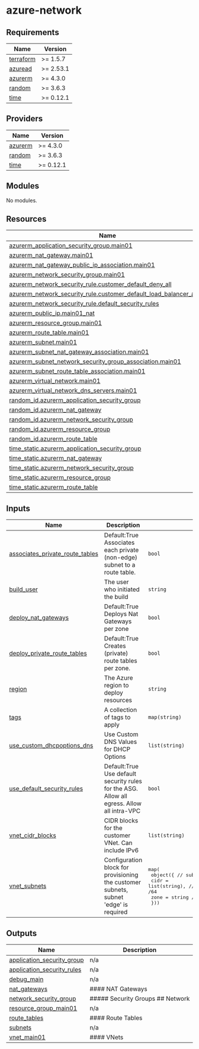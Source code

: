 # azure-network

<!-- BEGINNING OF PRE-COMMIT-TERRAFORM DOCS HOOK -->
## Requirements

| Name | Version |
|------|---------|
| <a name="requirement_terraform"></a> [terraform](#requirement\_terraform) | >= 1.5.7 |
| <a name="requirement_azuread"></a> [azuread](#requirement\_azuread) | >= 2.53.1 |
| <a name="requirement_azurerm"></a> [azurerm](#requirement\_azurerm) | >= 4.3.0 |
| <a name="requirement_random"></a> [random](#requirement\_random) | >= 3.6.3 |
| <a name="requirement_time"></a> [time](#requirement\_time) | >= 0.12.1 |

## Providers

| Name | Version |
|------|---------|
| <a name="provider_azurerm"></a> [azurerm](#provider\_azurerm) | >= 4.3.0 |
| <a name="provider_random"></a> [random](#provider\_random) | >= 3.6.3 |
| <a name="provider_time"></a> [time](#provider\_time) | >= 0.12.1 |

## Modules

No modules.

## Resources

| Name | Type |
|------|------|
| [azurerm_application_security_group.main01](https://registry.terraform.io/providers/hashicorp/azurerm/latest/docs/resources/application_security_group) | resource |
| [azurerm_nat_gateway.main01](https://registry.terraform.io/providers/hashicorp/azurerm/latest/docs/resources/nat_gateway) | resource |
| [azurerm_nat_gateway_public_ip_association.main01](https://registry.terraform.io/providers/hashicorp/azurerm/latest/docs/resources/nat_gateway_public_ip_association) | resource |
| [azurerm_network_security_group.main01](https://registry.terraform.io/providers/hashicorp/azurerm/latest/docs/resources/network_security_group) | resource |
| [azurerm_network_security_rule.customer_default_deny_all](https://registry.terraform.io/providers/hashicorp/azurerm/latest/docs/resources/network_security_rule) | resource |
| [azurerm_network_security_rule.customer_default_load_balancer_allow](https://registry.terraform.io/providers/hashicorp/azurerm/latest/docs/resources/network_security_rule) | resource |
| [azurerm_network_security_rule.default_security_rules](https://registry.terraform.io/providers/hashicorp/azurerm/latest/docs/resources/network_security_rule) | resource |
| [azurerm_public_ip.main01_nat](https://registry.terraform.io/providers/hashicorp/azurerm/latest/docs/resources/public_ip) | resource |
| [azurerm_resource_group.main01](https://registry.terraform.io/providers/hashicorp/azurerm/latest/docs/resources/resource_group) | resource |
| [azurerm_route_table.main01](https://registry.terraform.io/providers/hashicorp/azurerm/latest/docs/resources/route_table) | resource |
| [azurerm_subnet.main01](https://registry.terraform.io/providers/hashicorp/azurerm/latest/docs/resources/subnet) | resource |
| [azurerm_subnet_nat_gateway_association.main01](https://registry.terraform.io/providers/hashicorp/azurerm/latest/docs/resources/subnet_nat_gateway_association) | resource |
| [azurerm_subnet_network_security_group_association.main01](https://registry.terraform.io/providers/hashicorp/azurerm/latest/docs/resources/subnet_network_security_group_association) | resource |
| [azurerm_subnet_route_table_association.main01](https://registry.terraform.io/providers/hashicorp/azurerm/latest/docs/resources/subnet_route_table_association) | resource |
| [azurerm_virtual_network.main01](https://registry.terraform.io/providers/hashicorp/azurerm/latest/docs/resources/virtual_network) | resource |
| [azurerm_virtual_network_dns_servers.main01](https://registry.terraform.io/providers/hashicorp/azurerm/latest/docs/resources/virtual_network_dns_servers) | resource |
| [random_id.azurerm_application_security_group](https://registry.terraform.io/providers/hashicorp/random/latest/docs/resources/id) | resource |
| [random_id.azurerm_nat_gateway](https://registry.terraform.io/providers/hashicorp/random/latest/docs/resources/id) | resource |
| [random_id.azurerm_network_security_group](https://registry.terraform.io/providers/hashicorp/random/latest/docs/resources/id) | resource |
| [random_id.azurerm_resource_group](https://registry.terraform.io/providers/hashicorp/random/latest/docs/resources/id) | resource |
| [random_id.azurerm_route_table](https://registry.terraform.io/providers/hashicorp/random/latest/docs/resources/id) | resource |
| [time_static.azurerm_application_security_group](https://registry.terraform.io/providers/hashicorp/time/latest/docs/resources/static) | resource |
| [time_static.azurerm_nat_gateway](https://registry.terraform.io/providers/hashicorp/time/latest/docs/resources/static) | resource |
| [time_static.azurerm_network_security_group](https://registry.terraform.io/providers/hashicorp/time/latest/docs/resources/static) | resource |
| [time_static.azurerm_resource_group](https://registry.terraform.io/providers/hashicorp/time/latest/docs/resources/static) | resource |
| [time_static.azurerm_route_table](https://registry.terraform.io/providers/hashicorp/time/latest/docs/resources/static) | resource |

## Inputs

| Name | Description | Type | Default | Required |
|------|-------------|------|---------|:--------:|
| <a name="input_associates_private_route_tables"></a> [associates\_private\_route\_tables](#input\_associates\_private\_route\_tables) | Default:True  Associates each private (non-edge) subnet to a route table. | `bool` | `true` | no |
| <a name="input_build_user"></a> [build\_user](#input\_build\_user) | The user who initiated the build | `string` | n/a | yes |
| <a name="input_deploy_nat_gateways"></a> [deploy\_nat\_gateways](#input\_deploy\_nat\_gateways) | Default:True  Deploys Nat Gateways per zone | `bool` | `true` | no |
| <a name="input_deploy_private_route_tables"></a> [deploy\_private\_route\_tables](#input\_deploy\_private\_route\_tables) | Default:True  Creates (private) route tables per zone. | `bool` | `true` | no |
| <a name="input_region"></a> [region](#input\_region) | The Azure region to deploy resources | `string` | n/a | yes |
| <a name="input_tags"></a> [tags](#input\_tags) | A collection of tags to apply | `map(string)` | n/a | yes |
| <a name="input_use_custom_dhcpoptions_dns"></a> [use\_custom\_dhcpoptions\_dns](#input\_use\_custom\_dhcpoptions\_dns) | Use Custom DNS Values for DHCP Options | `list(string)` | `[]` | no |
| <a name="input_use_default_security_rules"></a> [use\_default\_security\_rules](#input\_use\_default\_security\_rules) | Default:True  Use default security rules for the ASG. Allow all egress. Allow all intra-VPC | `bool` | `true` | no |
| <a name="input_vnet_cidr_blocks"></a> [vnet\_cidr\_blocks](#input\_vnet\_cidr\_blocks) | CIDR blocks for the customer VNet. Can include IPv6 | `list(string)` | n/a | yes |
| <a name="input_vnet_subnets"></a> [vnet\_subnets](#input\_vnet\_subnets) | Configuration block for provisioning the customer subnets, subnet 'edge' is required | <pre>map(<br/>    object({               // subnet human-readable name<br/>      cidr = list(string), // Can be one IPv4 and one IPv6 CIDR. IPv6 must be /64<br/>      zone = string        // subnet zone<br/>  }))</pre> | n/a | yes |

## Outputs

| Name | Description |
|------|-------------|
| <a name="output_application_security_group"></a> [application\_security\_group](#output\_application\_security\_group) | n/a |
| <a name="output_application_security_rules"></a> [application\_security\_rules](#output\_application\_security\_rules) | n/a |
| <a name="output_debug_main"></a> [debug\_main](#output\_debug\_main) | n/a |
| <a name="output_nat_gateways"></a> [nat\_gateways](#output\_nat\_gateways) | #### NAT Gateways |
| <a name="output_network_security_group"></a> [network\_security\_group](#output\_network\_security\_group) | ##### Security Groups ## Network |
| <a name="output_resource_group_main01"></a> [resource\_group\_main01](#output\_resource\_group\_main01) | n/a |
| <a name="output_route_tables"></a> [route\_tables](#output\_route\_tables) | #### Route Tables |
| <a name="output_subnets"></a> [subnets](#output\_subnets) | n/a |
| <a name="output_vnet_main01"></a> [vnet\_main01](#output\_vnet\_main01) | #### VNets |
<!-- END OF PRE-COMMIT-TERRAFORM DOCS HOOK -->
